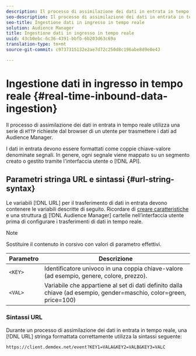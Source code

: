 ```yaml
---
description: Il processo di assimilazione dei dati in entrata in tempo reale utilizza una serie di richieste HTTP dal browser di un utente per trasmettere i dati ad Audience Manager.
seo-description: Il processo di assimilazione dei dati in entrata in tempo reale utilizza una serie di richieste HTTP dal browser di un utente per trasmettere i dati ad Audience Manager.
seo-title: Ingestione dati in ingresso in tempo reale
solution: Audience Manager
title: Ingestione dati in ingresso in tempo reale
uuid: 43cb0ebc-6c36-4391-bbfb-6b203d63c69a
translation-type: tm+mt
source-git-commit: c9737315132e2ae7d72c250d8c196abe8d9e0e43

---
```



# Ingestione dati in ingresso in tempo reale {#real-time-inbound-data-ingestion}

Il processo di assimilazione dei dati in entrata in tempo reale utilizza una serie di `HTTP` richieste dal browser di un utente per trasmettere i dati ad Audience Manager.

<!-- c_rt_inbound_real_time.xml -->

I dati in entrata devono essere formattati come coppie chiave-valore denominate segnali. In genere, ogni segnale viene mappato su un segmento creato o gestito tramite l'interfaccia utente o [!DNL API].

## Parametri stringa URL e sintassi {#url-string-syntax}

Le variabili [!DNL URL] per il trasferimento di dati in entrata devono contenere le variabili descritte di seguito. Ricordare di [creare caratteristiche](../../../features/traits/create-onboarded-rule-based-traits.md) e una struttura [di](../../../features/traits/trait-storage.md#create-trait-storage-folder) [!DNL Audience Manager] cartelle nell’interfaccia utente prima di configurare i trasferimenti di dati in tempo reale.

>[!NOTE]
>
>Sostituire il contenuto in corsivo con valori di parametro effettivi.

| Parametro | Descrizione |
|---|---|
| `<KEY>` | Identificatore univoco in una coppia chiave-valore (ad esempio, genere, colore, prezzo). |
| `<VAL>` | Variabile che appartiene al set di dati definito dalla chiave (ad esempio, gender=maschio, color=green, price=100) |

### Sintassi URL

Durante un processo di assimilazione dei dati in entrata in tempo reale, una [!DNL URL] stringa formattata correttamente utilizza la sintassi seguente:

```
https://client.demdex.net/event?KEY1=VALA&KEY2=VALB&KEY3=VALC
```
